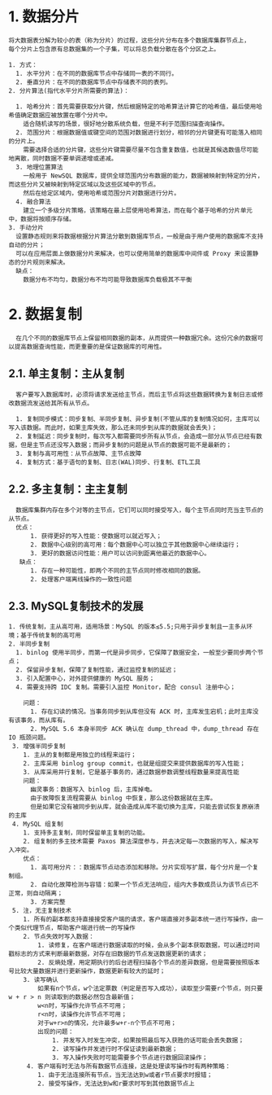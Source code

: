 # 1. 数据分片
    将大数据表分解为较小的表（称为分片）的过程，这些分片分布在多个数据库集群节点上，
    每个分片上包含原有总数据集的一个子集，可以将总负载分散在各个分区之上。
    
    1. 方式：
      1. 水平分片：在不同的数据库节点中存储同一表的不同行。
      2. 垂直分片：在不同的数据库节点中存储表不同的表列。
    2. 分片算法(指代水平分片所需要的算法)：
      
      1. 哈希分片：首先需要获取分片键，然后根据特定的哈希算法计算它的哈希值，最后使用哈希值确定数据应被放置在哪个分片中。
        适合随机读写的场景，很好地分散系统负载，但是不利于范围扫描查询操作。
      2. 范围分片：根据数据值或键空间的范围对数据进行划分，相邻的分片键更有可能落入相同的分片上。
        需要选择合适的分片键，这些分片键需要尽量不包含重复数值，也就是其候选数值尽可能地离散，同时数据不要单调递增或递减。
      3. 地理位置算法
        一般用于 NewSQL 数据库，提供全球范围内分布数据的能力，数据被映射到特定的分片，而这些分片又被映射到特定区域以及这些区域中的节点。
        然后在给定区域内，使用哈希或范围分片对数据进行分片。
      4. 融合算法
        建立一个多级分片策略，该策略在最上层使用哈希算法，而在每个基于哈希的分片单元中，数据将按顺序存储。
    3. 手动分片
      设置静态规则来将数据根据分片算法分散到数据库节点，一般是由于用户使用的数据库不支持自动的分片；
      可以在应用层面上做数据分片来解决，也可以使用简单的数据库中间件或 Proxy 来设置静态的分片规则来解决。
      缺点：
        数据分布不均匀，数据分布不均可能导致数据库负载极其不平衡
 # 2. 数据复制
      在几个不同的数据库节点上保留相同数据的副本，从而提供一种数据冗余。这份冗余的数据可以提高数据查询性能，而更重要的是保证数据库的可用性。
      
## 2.1. 单主复制：主从复制
      客户要写入数据库时，必须将请求发送给主节点，而后主节点将这些数据转换为复制日志或修改数据流发送给其所有从节点。
      
      1. 复制同步模式：同步复制、半同步复制、异步复制(不管从库的复制情况如何，主库可以写入该数据。而此时，如果主库失效，那么还未同步到从库的数据就会丢失)；
      2. 复制延迟：同步复制时，每次写入都需要同步所有从节点，会造成一部分从节点已经有数据，但是主节点还没写入数据；而异步复制的问题是从节点的数据可能不是最新的；
      3. 复制与高可用性：从节点故障、主节点故障
      4. 复制方式：基于语句的复制、日志(WAL)同步、行复制、ETL工具
## 2.2. 多主复制：主主复制
      数据库集群内存在多个对等的主节点，它们可以同时接受写入，每个主节点同时充当主节点的从节点。
      优点：
          1. 获得更好的写入性能：使数据可以就近写入；
          2. 数据中心级别的高可用：每个数据中心可以独立于其他数据中心继续运行；
          3. 更好的数据访问性能：用户可以访问到距离他最近的数据中心。
       缺点：
          1. 存在一种可能性，即两个不同的主节点同时修改相同的数据。
          2. 处理客户端离线操作的一致性问题
## 2.3. MySQL复制技术的发展
    1. 传统复制，主从高可用，适用场景：MySQL 的版本≤5.5;只用于异步复制且一主多从环境；基于传统复制的高可用
    2. 半同步复制
      1. binlog 使用半同步，而第一代是异步同步，它保障了数据安全，一般至少要同步两个节点；
      2. 保留异步复制，保障了复制性能，通过监控复制的延迟；
      3. 引入配置中心，对外提供健康的 MySQL 服务；
      4. 需要支持跨 IDC 复制。需要引入监控 Monitor，配合 consul 注册中心；
      
        问题：
          1. 存在幻读的情况。当事务同步到从库但没有 ACK 时，主库发生宕机；此时主库没有该事务，而从库有。
          2. MySQL 5.6 本身半同步 ACK 确认在 dump_thread 中，dump_thread 存在 IO 瓶颈问题。
     3. 增强半同步复制
        1. 主从的复制都是用独立的线程来运行；
        2. 主库采用 binlog group commit，也就是组提交来提供数据库的写入性能；
        3. 从库采用并行复制，它是基于事务的，通过数据参数调整线程数量来提高性能
        问题：
          幽灵事务：数据写入 binlog 后，主库掉电。
          由于故障恢复流程需要从 binlog 中恢复，那么这份数据就在主库。
          但是如果它没有被同步到从库，就会造成从库不能切换为主库，只能去尝试恢复原崩溃的主库
     4. MySQL 组复制
        1. 支持多主复制，同时保留单主复制的功能。
        2. 组复制的多主技术需要 Paxos 算法深度参与，并去决定每一次数据的写入，解决写入冲突。
        优点：
          1. 高可用分片：：数据库节点动态添加和移除。分片实现写扩展，每个分片是一个复制组。
          2. 自动化故障检测与容错：如果一个节点无法响应，组内大多数成员认为该节点已不正常，则自动隔离；
          3. 方案完整
     5. 注，无主复制技术
        1. 所有的副本都支持直接接受客户端的请求，客户端直接对多副本统一进行写操作，由一个类似代理节点，帮助客户端进行统一的写操作
        2. 节点失效时写入数据：
            1. 读修复，在客户端进行数据读取的时候，会从多个副本获取数据，可以通过时间戳标志的方式来判断最新数据，对存在旧数据的节点发送数据更新的请求；
            2. 反熵处理，用定期执行的后台进程扫描各个节点的差异数据，但是需要按照版本号比较大量数据并进行更新操作，数据更新有较大的延时；
        3. 读写确认
            如果有n个节点，w个法定票数（判定是否写入成功），读取至少需要r个节点，则只要 w + r > n 则读取到的数据必然包含最新值；
            w<n时，写操作允许节点不可用；
            r<n时，读操作允许节点不可用；
            对于w+r>n的情况，允许最多w+r-n个节点不可用；
            出现的问题：
                1. 并发写入时发生冲突，如果按照最后写入获胜的话可能会丢失数据；
                2. 读写操作并发进行时不保证读到最新数据；
                3. 写入操作失败时可能需要多个节点进行数据回滚操作；
         4. 客户端有时无法与所有数据节点连接，这是处理读写操作时有两种策略：
            1. 由于无法连接所有节点，当无法达到w或者r节点要求时报错；
            2. 接受写操作，无法达到w和r要求时写到其他数据节点上
